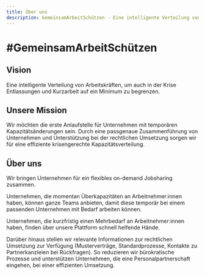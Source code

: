 ```yaml
---
title: Über uns
description: GemeinsamArbeitSchützen - Eine intelligente Verteilung von Arbeitskräften, um auch in der Krise Entlassungen und Kurzarbeit auf ein Minimum zu begrenzen. s
---
```


# #GemeinsamArbeitSchützen

## Vision

Eine intelligente Verteilung von Arbeitskräften, um auch in der Krise Entlassungen und Kurzarbeit auf ein Minimum zu begrenzen. ​

## Unsere Mission
Wir möchten die erste Anlaufstelle für Unternehmen mit temporären Kapazitätsänderungen sein. Durch  eine passgenaue Zusammenführung von Unternehmen und Unterstützung bei der rechtlichen Umsetzung sorgen wir für eine effiziente krisengerechte Kapazitätsverteilung. ​

## Über uns
Wir bringen Unternehmen für ein flexibles on-demand Jobsharing zusammen. ​

Unternehmen, die momentan Überkapazitäten an Arbeitnehmer:innen haben, können ganze Teams anbieten, damit diese temporär bei einem passenden Unternehmen mit Bedarf arbeiten können. ​

Unternehmen, die kurzfristig einen Mehrbedarf an Arbeitnehmer:innen haben, finden über unsere Plattform schnell helfende Hände. ​

Darüber hinaus stellen wir relevante Informationen zur rechtlichen Umsetzung zur Verfügung (Musterverträge, Standardprozesse, Kontakte zu Partnerkanzleien bei Rückfragen). So reduzieren wir bürokratische Prozesse und unterstützen Unternehmen, die eine Personalpartnerschaft eingehen, bei einer effizienten Umsetzung.​
